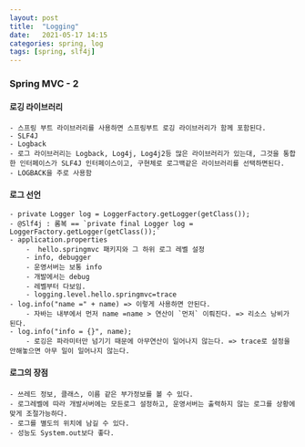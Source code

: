 ```yaml
---
layout: post
title:  "Logging"
date:   2021-05-17 14:15
categories: spring, log
tags: [spring, slf4j]
---
```


### Spring MVC - 2

#### 로깅 라이브러리
    - 스프링 부트 라이브러리를 사용하면 스프링부트 로깅 라이브러리가 함께 포함된다.
    - SLF4J
    - Logback
    - 로그 라이브러리는 Logback, Log4j, Log4j2등 많은 라이브러리가 있는대, 그것을 통합한 인터페이스가 SLF4J 인터페이스이고, 구현체로 로그백같은 라이브러리를 선택하면된다.
    - LOGBACK을 주로 사용함

#### 로그 선언
    - private Logger log = LoggerFactory.getLogger(getClass());
    - @Slf4j : 롬복 == `private final Logger log = LoggerFactory.getLogger(getClass());`
    - application.properties
        -  hello.springmvc 패키지와 그 하위 로그 레벨 설정
        - info, debugger
        - 운영서버는 보통 info
        - 개발에서는 debug
        - 레벨부터 다보임.
        - logging.level.hello.springmvc=trace 
    - log.info("name =" + name) => 이렇게 사용하면 안된다.
        - 자바는 내부에서 먼저 name =name > 연산이 `먼저` 이뤄진다. => 리소스 낭비가 된다.
    - log.info("info = {}", name);
        - 로깅은 파라미터만 넘기기 때문에 아무연산이 일어나지 않는다. => trace로 설정을 안해놓으면 아무 일이 일어나지 않는다.

#### 로그의 장점
    - 쓰레드 정보, 클래스, 이름 같은 부가정보를 볼 수 있다.
    - 로그레벨에 따라 개발서버에는 모든로그 설정하고, 운영서버는 출력하지 않는 로그를 상황에 맞게 조절가능하다.
    - 로그를 별도의 위치에 남길 수 있다.
    - 성능도 System.out보다 좋다.


